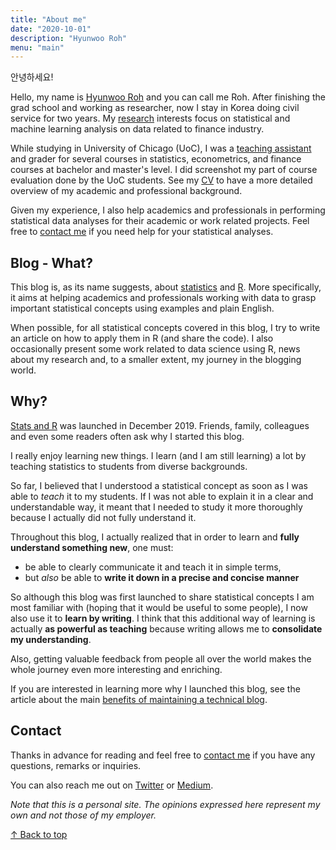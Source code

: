 ```yaml
---
title: "About me"
date: "2020-10-01"
description: "Hyunwoo Roh"
menu: "main"
---
```


안녕하세요!

Hello, my name is [Hyunwoo Roh](https://www.rockandroh.com/) and you can call me Roh. After finishing the grad school and working as researcher, now I stay in Korea doing civil service for two years. My [research](https://www.antoinesoetewey.com/research/) interests focus on statistical and machine learning analysis on data related to finance industry.

While studying in University of Chicago (UoC), I was a [teaching assistant](https://www.rockandroh.com/notes/) and grader for several courses in statistics, econometrics, and finance courses at bachelor and master's level. I did screenshot my part of course evaluation done by the UoC students.   See my [CV](https://rockandroh/cv/) to have a more detailed overview of my academic and professional background.

Given my experience, I also help academics and professionals in performing statistical data analyses for their academic or work related projects. Feel free to [contact me](/contact/) if you need help for your statistical analyses.

## Blog - What?

This blog is, as its name suggests, about [statistics](/tags/statistics/) and [R](/tags/r/). More specifically, it aims at helping academics and professionals working with data to grasp important statistical concepts using examples and plain English.

When possible, for all statistical concepts covered in this blog, I try to write an article on how to apply them in R (and share the code). I also occasionally present some work related to data science using R, news about my research and, to a smaller extent, my journey in the blogging world.

## Why?

[Stats and R](/) was launched in December 2019. Friends, family, colleagues and even some readers often ask why I started this blog.

I really enjoy learning new things. I learn (and I am still learning) a lot by teaching statistics to students from diverse backgrounds.

So far, I believed that I understood a statistical concept as soon as I was able to *teach* it to my students. If I was not able to explain it in a clear and understandable way, it meant that I needed to study it more thoroughly because I actually did not fully understand it.

Throughout this blog, I actually realized that in order to learn and **fully understand something new**, one must:

* be able to clearly communicate it and teach it in simple terms,
* but *also* be able to **write it down in a precise and concise manner**

So although this blog was first launched to share statistical concepts I am most familiar with (hoping that it would be useful to some people), I now also use it to **learn by writing**. I think that this additional way of learning is actually **as powerful as teaching** because writing allows me to **consolidate my understanding**.

Also, getting valuable feedback from people all over the world makes the whole journey even more interesting and enriching.

If you are interested in learning more why I launched this blog, see the article about the main [benefits of maintaining a technical blog](/blog/7-benefits-of-sharing-your-code-in-a-data-science-blog/).

## Contact

Thanks in advance for reading and feel free to [contact me](/contact/) if you have any questions, remarks or inquiries.

You can also reach me out on [Twitter](https://twitter.com/statsandr) or [Medium](https://medium.com/@ant.soetewey).

*Note that this is a personal site. The opinions expressed here represent my own and not those of my employer.*

[&uarr; Back to top](#top)
